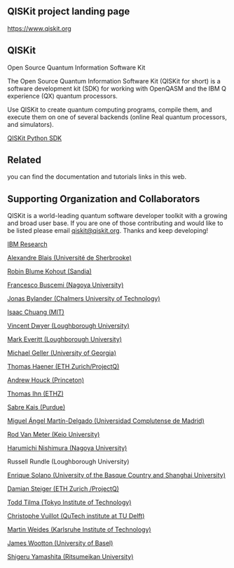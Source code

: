## QISKit project landing page
https://www.qiskit.org

## QISKit
Open Source Quantum Information Software Kit

The Open Source Quantum Information Software Kit (QISKit for short) is a software development kit (SDK) for working with OpenQASM and the IBM Q experience (QX) quantum processors.

Use QISKit to create quantum computing programs, compile them, and execute them on one of several backends (online Real quantum processors, and simulators).

[QISKit Python SDK](https://github.com/QISKit/qiskit-sdk-py)

## Related
you can find the documentation and tutorials links in this web.

## Supporting Organization and Collaborators

QISKit is a world-leading quantum software developer toolkit with a growing and broad user base. If you are one of those contributing and would like to be listed please email qiskit@qiskit.org. Thanks and keep developing!

[IBM Research](http://www.research.ibm.com/)

[Alexandre Blais (Université de Sherbrooke)](https://www.physique.usherbrooke.ca/blais/index.php?sec=accueil&lan=EN)

[Robin Blume Kohout (Sandia)](https://cfwebprod.sandia.gov/cfdocs/CompResearch/index.cfm)

[Francesco Buscemi (Nagoya University)](http://www.math.cm.is.nagoya-u.ac.jp/Staff/buscemi-en.html)

[Jonas Bylander (Chalmers University of Technology)](http://www.chalmers.se/en/staff/Pages/Jonas-Bylander.aspx)

[Isaac Chuang (MIT)](http://web.mit.edu/physics/people/faculty/chuang_isaac.html)

[Vincent Dwyer (Loughborough University)](http://www.lboro.ac.uk/departments/meme/staff/vincent-m-dwyer/)

[Mark Everitt (Loughborough University)](http://www.lboro.ac.uk/departments/physics/staff/academic/mark-everitt/)

[Michael Geller (University of Georgia)](https://www.physast.uga.edu/people/michael_geller)

[Thomas Haener (ETH Zurich/ProjectQ)](http://www.projectq.ch)

[Andrew Houck (Princeton)](http://ee.princeton.edu/people/faculty/andrew-houck)

[Thomas Ihn (ETHZ)](https://people.phys.ethz.ch/~ihn/)

[Sabre Kais (Purdue)](https://www.chem.purdue.edu/kais/)

[Miguel Ángel Martín-Delgado (Universidad Complutense de Madrid)](http://gicc.fis.ucm.es/people/mamd.html)

[Rod Van Meter (Keio University)](http://aqua.sfc.wide.ad.jp/)

[Harumichi Nishimura (Nagoya University)](http://www.math.cm.is.nagoya-u.ac.jp/~hnishimura/list.html)

Russell Rundle (Loughborough University)

[Enrique Solano (University of the Basque Country and Shanghai University)](http://www.qutisgroup.com)

[Damian Steiger (ETH Zurich /ProjectQ)](http://www.projectq.ch)

[Todd Tilma (Tokyo Institute of Technology)](https://www.titech.ac.jp/english/)

[Christophe Vuillot (QuTech institute at TU Delft)](https://qutech.nl/person/christopher-vuillot/)

[Martin Weides (Karlsruhe Institute of Technology)](https://www.phi.kit.edu/wissenschaftler_weides_martin.php)

[James Wootton (University of Basel)](https://sites.google.com/site/woottonjames/home)

[Shigeru Yamashita (Ritsumeikan University)](http://www.ngc.is.ritsumei.ac.jp/~ger/english-2/)
